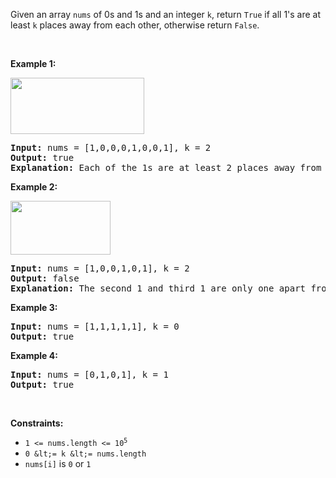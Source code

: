 Given an array `` nums `` of 0s and 1s and an integer `` k ``, return `` True `` if all 1's are at least `` k `` places away from each other, otherwise return `` False ``.

&nbsp;

__Example 1:__

<strong><img alt="" src="https://assets.leetcode.com/uploads/2020/04/15/sample_1_1791.png" style="width: 214px; height: 90px;"/></strong>

<pre>
<strong>Input:</strong> nums = [1,0,0,0,1,0,0,1], k = 2
<strong>Output:</strong> true
<strong>Explanation:</strong> Each of the 1s are at least 2 places away from each other.
</pre>

__Example 2:__

<strong><img alt="" src="https://assets.leetcode.com/uploads/2020/04/15/sample_2_1791.png" style="width: 160px; height: 86px;"/></strong>

<pre>
<strong>Input:</strong> nums = [1,0,0,1,0,1], k = 2
<strong>Output:</strong> false
<strong>Explanation: </strong>The second 1 and third 1 are only one apart from each other.</pre>

__Example 3:__

<pre>
<strong>Input:</strong> nums = [1,1,1,1,1], k = 0
<strong>Output:</strong> true
</pre>

__Example 4:__

<pre>
<strong>Input:</strong> nums = [0,1,0,1], k = 1
<strong>Output:</strong> true
</pre>

&nbsp;

__Constraints:__

*   <code>1 &lt;= nums.length &lt;= 10<sup>5</sup></code>
*   `` 0 &lt;= k &lt;= nums.length ``
*   `` nums[i] `` is `` 0 `` or `` 1 ``